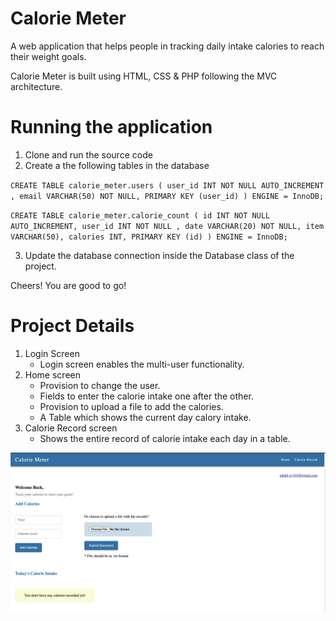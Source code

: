 # Calorie Meter
A web application that helps people in tracking daily intake calories to reach their weight goals.

Calorie Meter is built using HTML, CSS & PHP following the MVC architecture.


# Running the application

1. Clone and run the source code
2. Create a the following tables in the database 

`CREATE TABLE calorie_meter.users ( user_id INT NOT NULL AUTO_INCREMENT , email VARCHAR(50) NOT NULL, PRIMARY KEY (user_id) ) ENGINE = InnoDB;`

`CREATE TABLE calorie_meter.calorie_count ( id INT NOT NULL AUTO_INCREMENT, user_id INT NOT NULL , date VARCHAR(20) NOT NULL, item VARCHAR(50), calories INT, PRIMARY KEY (id) ) ENGINE = InnoDB;`

3. Update the database connection inside the Database class of the project.

Cheers! You are good to go!

# Project Details

1. Login Screen
   - Login screen enables the multi-user functionality.
2. Home screen
   - Provision to change the user.
   - Fields to enter the calorie intake one after the other.
   - Provision to upload a file to add the calories.
   - A Table which shows the current day calory intake.
3. Calorie Record screen
   - Shows the entire record of calorie intake each day in a table.


![alt text](https://github.com/nikhil-gogineni/calorie-meter/blob/main/demo-screenshot.png?raw=true)

